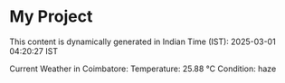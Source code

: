 # My Project

This content is dynamically generated in Indian Time (IST): 2025-03-01 04:20:27 IST


Current Weather in Coimbatore:
Temperature: 25.88 °C
Condition: haze
